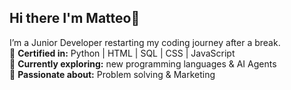 ## Hi there I'm Matteo👋

I’m a Junior Developer restarting my coding journey after a break.  
📜 **Certified in:** Python | HTML | SQL | CSS | JavaScript  
🚀 **Currently exploring:** new programming languages & AI Agents  
🌱 **Passionate about:** Problem solving & Marketing
<!-- 📫 **Let’s connect:** [LinkedIn](https://www.linkedin.com/in/your-username) | [Portfolio](https://your-username.github.io/portfolio) -->
<!--
**Matteo5500/Matteo5500** is a ✨ _special_ ✨ repository because its `README.md` (this file) appears on your GitHub profile.

Here are some ideas to get you started:

- 🔭 I’m currently working on ...
- 🌱 I’m currently learning ...
- 👯 I’m looking to collaborate on ...
- 🤔 I’m looking for help with ...
- 💬 Ask me about ...
- 📫 How to reach me: ...
- 😄 Pronouns: ...
- ⚡ Fun fact: ...
-->

